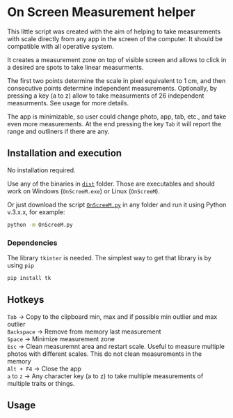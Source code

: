 # On Screen Measurement helper

This little script was created with the aim of helping to take measurements with scale directly from any app in the screen of the computer. It should be compatible with all operative system. 

It creates a measurement zone on top of visible screen and allows to click in a desired are spots to take linear measurments.

The first two points determine the scale in pixel equivalent to 1 cm, and then consecutive points determine independent measurements. Optionally, by pressing a key (a to z) allow to take measurments of 26 independent measurments. See usage for more details.

The app is minimizable, so user could change photo, app, tab, etc., and take even more measurements. At the end pressing the key `Tab` it will report the range and outliners if there are any.

## Installation and execution
No installation required.

Use any of the binaries in [`dist`](https://github.com/camayal/OnScreeM/tree/main/dist) folder. Those are executables and should work on Windows (`OnScreeM.exe`) or Linux (`OnScreeM`).

Or just download the script [`OnScreeM.py`](https://raw.githubusercontent.com/camayal/OnScreeM/main/OnScreeM.py) in any folder and run it using Python v.3.x.x, for example:

```Bash
python -m OnScreeM.py
```

### Dependencies
The library `tkinter` is needed. The simplest way to get that library is by using `pip`

```Bash
pip install tk
```

## Hotkeys  
`Tab` -> Copy to the clipboard min, max and if possible min outlier and max outlier  
`Backspace` -> Remove from memory last measurement  
`Space` -> Minimize measurement zone  
`Esc` -> Clean measuremnt area and restart scale. Useful to measure multiple photos with different scales. This do not clean measurements in the memory  
`Alt + F4` -> Close the app  
`a` to `z` -> Any character key (a to z) to take multiple measurements of multiple traits or things.


## Usage
